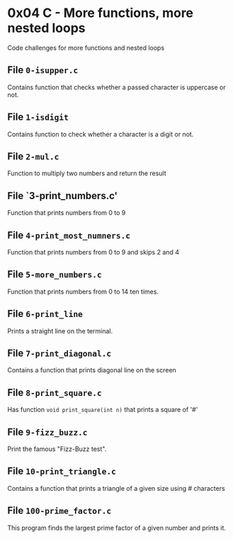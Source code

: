 # 0x04 C - More functions, more nested loops
Code challenges for more functions and nested loops

## File `0-isupper.c`
Contains function that checks whether a passed character is uppercase or not.

## File `1-isdigit`
Contains function to check whether a character is a digit or not.

## File `2-mul.c`
Function to multiply two numbers and return the result

## File `3-print_numbers.c'
Function that prints numbers from 0 to 9

## File `4-print_most_numners.c`
Function that prints numbers from 0 to 9 and skips 2 and 4

## File `5-more_numbers.c`
Function that prints numbers from 0 to 14 ten times.

## File `6-print_line`
Prints a straight line on the terminal.

## File `7-print_diagonal.c`
Contains a function that prints diagonal line on the screen

## File `8-print_square.c`
Has function `void print_square(int n)` that prints a square of '#'

## File `9-fizz_buzz.c`
Print the famous "Fizz-Buzz test".

## File `10-print_triangle.c`
Contains a function that prints a triangle of a given size using # characters

## File `100-prime_factor.c`
This program finds the largest prime factor of a given number and prints it.


